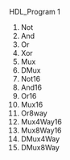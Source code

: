 HDL_Program 1 

1. Not
2. And
3. Or
4. Xor
5. Mux
6. DMux
7. Not16
8. And16
9. Or16
10. Mux16
11. Or8way
12. Mux4Way16
13. Mux8Way16
14. DMux4Way
15. DMux8Way
